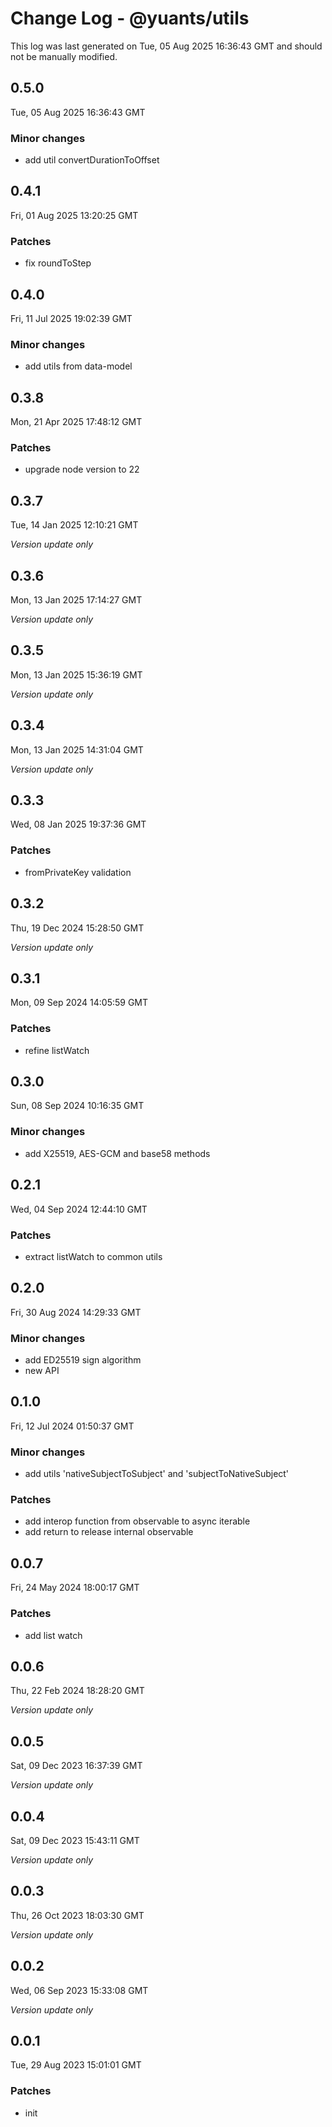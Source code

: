 # Change Log - @yuants/utils

This log was last generated on Tue, 05 Aug 2025 16:36:43 GMT and should not be manually modified.

## 0.5.0
Tue, 05 Aug 2025 16:36:43 GMT

### Minor changes

- add util convertDurationToOffset

## 0.4.1
Fri, 01 Aug 2025 13:20:25 GMT

### Patches

- fix roundToStep

## 0.4.0
Fri, 11 Jul 2025 19:02:39 GMT

### Minor changes

- add utils from data-model

## 0.3.8
Mon, 21 Apr 2025 17:48:12 GMT

### Patches

- upgrade node version to 22

## 0.3.7
Tue, 14 Jan 2025 12:10:21 GMT

_Version update only_

## 0.3.6
Mon, 13 Jan 2025 17:14:27 GMT

_Version update only_

## 0.3.5
Mon, 13 Jan 2025 15:36:19 GMT

_Version update only_

## 0.3.4
Mon, 13 Jan 2025 14:31:04 GMT

_Version update only_

## 0.3.3
Wed, 08 Jan 2025 19:37:36 GMT

### Patches

- fromPrivateKey validation

## 0.3.2
Thu, 19 Dec 2024 15:28:50 GMT

_Version update only_

## 0.3.1
Mon, 09 Sep 2024 14:05:59 GMT

### Patches

- refine listWatch

## 0.3.0
Sun, 08 Sep 2024 10:16:35 GMT

### Minor changes

- add X25519, AES-GCM and base58 methods

## 0.2.1
Wed, 04 Sep 2024 12:44:10 GMT

### Patches

- extract listWatch to common utils

## 0.2.0
Fri, 30 Aug 2024 14:29:33 GMT

### Minor changes

- add ED25519 sign algorithm
- new API

## 0.1.0
Fri, 12 Jul 2024 01:50:37 GMT

### Minor changes

- add utils 'nativeSubjectToSubject' and 'subjectToNativeSubject'

### Patches

- add interop function from observable to async iterable
- add return to release internal observable

## 0.0.7
Fri, 24 May 2024 18:00:17 GMT

### Patches

- add list watch

## 0.0.6
Thu, 22 Feb 2024 18:28:20 GMT

_Version update only_

## 0.0.5
Sat, 09 Dec 2023 16:37:39 GMT

_Version update only_

## 0.0.4
Sat, 09 Dec 2023 15:43:11 GMT

_Version update only_

## 0.0.3
Thu, 26 Oct 2023 18:03:30 GMT

_Version update only_

## 0.0.2
Wed, 06 Sep 2023 15:33:08 GMT

_Version update only_

## 0.0.1
Tue, 29 Aug 2023 15:01:01 GMT

### Patches

- init

